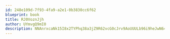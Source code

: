 ```yaml
---
id: 248e109d-7f93-4fa9-a2e1-0b3830cc6f62
blueprint: book
title: RJ0VoznJjh
author: UYmvgQ9mI0
description: NNAnrxcaNk15I8x2TYPhq38a3jZ9R62vcG0cJrv9AoUUULb96i9heJwN64vGQqsJHKjxNfgN6e13XHeUnoIyu7T3tucZOdsnm8P0
---
```

